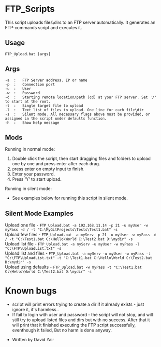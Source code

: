 # FTP_Scripts
This script uploads files\dirs to an FTP server automatically. It generates an FTP-commands script and executes it.
 
## Usage
	FTP_Upload.bat [args]
 
## Args
  `-a  :   FTP Server address. IP or name ` <br>
  `-p  :   Connection port ` <br>
  `-u  :   User ` <br>
  `-w  :   Password ` <br>
  `-d  :   Starting remote location/path (cd) at your FTP server. Set '/' to start at the root. ` <br>
  `-t  :   Single target file to upload ` <br>
  `-l  :   Text list of files to upload. One line for each file\dir ` <br>
  `-s  :   Silent mode. All necessary flags above must be provided, or assigned in the script under defaults function. ` <br>
  `-h  :   Show help message ` <br>

## Mods
   Running in normal mode: <br>
   1. Double click the script, then start dragging files and folders to upload one by one and press enter after each drag.
   2. press enter on empty input to finish.
   3. Enter your password.
   4. Press 'Y' to start upload.
    
   Running in silent mode: <br>
   - See examples below for running this script in silent mode. <br>
 
## Silent Mode Examples
   Upload one file        -  ```FTP_Upload.bat -a 192.168.11.14 -p 21 -u myUser -w myPass -d / -t "C:\MyGitProjects\Tests\Test1.bat" -s ``` <br>
   Upload few files       -  ```FTP_Upload.bat -a myServ -p 21 -u myUser -w myPass -d / -t "C:\Test1.bat C:\Hello\World C:\Test2.bat D:\mydir" -s ``` <br>
   Upload list file  	  -  ```FTP_Upload.bat -a myServ -u myUser -w myPass -l "C:\FTP\UploadList.txt" -s ``` <br>
   Upload list and files  -  ```FTP_Upload.bat -a myServ -u myUser -w myPass -l "C:\FTP\UploadList.txt" -t "C:\Test1.bat C:\Hello\World C:\Test2.bat D:\mydir" -s ``` <br>
   Upload using defaults  -  ```FTP_Upload.bat -w myPass -t "C:\Test1.bat C:\Hello\World C:\Test2.bat D:\mydir" -s ``` <br>
 
 
# Known bugs
   * script will print errors trying to create a dir if it already exists - just ignore it, it's harmless..
   * If fail to login with user and password - the script will not stop, and will still try to upload
        listed files and dirs but with no success. After that it will print that it finished executing
        the FTP script successfully, eventhough it failed, But no harm is done anyway.
 
 
- Written by David Yair